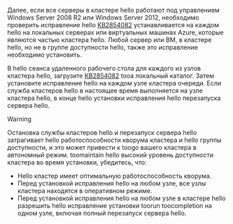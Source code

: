 Далее, если все серверы в кластере hello работают под управлением Windows Server 2008 R2 или Windows Server 2012, необходимо проверить исправление hello [KB2854082](http://support.microsoft.com/kb/2854082) устанавливается на каждом hello на локальных серверах или виртуальных машинах Azure, которые являются частью кластера hello. Любой сервер или ВМ, в кластере hello, но не в группе доступности hello, также это исправление необходимо установить.

В hello сеанса удаленного рабочего стола для каждого из узлов кластера hello, загрузите [KB2854082](http://support.microsoft.com/kb/2854082) tooa локальный каталог. Затем установите исправление hello на каждом узле кластера очереди. Если служба кластеров hello в настоящее время выполняется на узле кластера hello, в конце hello установки исправления hello перезапуска сервера hello.

> [!WARNING]
> Остановка службы кластеров hello и перезапуск сервера hello затрагивает hello работоспособности кворума кластера и hello группы доступности, и это может привести к toogo вашего кластера в автономный режим. toomaintain hello высокий уровень доступности кластера во время установки, убедитесь, что:
> 
> * Hello кластер имеет оптимальную работоспособность кворума. 
> * Перед установкой исправления hello на любом узле, все узлы кластера находятся в оперативном режиме.
> * Перед установкой исправления hello на любом узле в кластере hello разрешить hello исправление установки toorun toocompletion на одном узле, включая полный перезапуск сервера hello.
> 
> 

